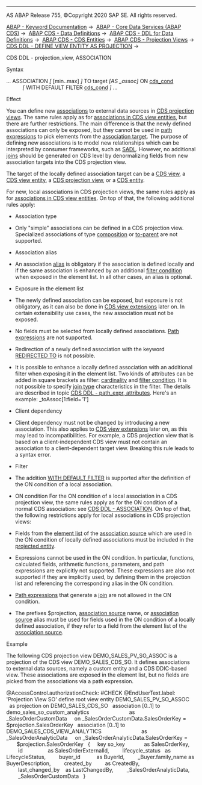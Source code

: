   

* * *

AS ABAP Release 755, ©Copyright 2020 SAP SE. All rights reserved.

[ABAP - Keyword Documentation](javascript:call_link\('abenabap.htm'\)) →  [ABAP - Core Data Services (ABAP CDS)](javascript:call_link\('abencds.htm'\)) →  [ABAP CDS - Data Definitions](javascript:call_link\('abencds_entities.htm'\)) →  [ABAP CDS - DDL for Data Definitions](javascript:call_link\('abencds_f1_ddl_syntax.htm'\)) →  [ABAP CDS - CDS Entities](javascript:call_link\('abencds_view_entity.htm'\)) →  [ABAP CDS - Projection Views](javascript:call_link\('abencds_proj_views.htm'\)) →  [CDS DDL - DEFINE VIEW ENTITY AS PROJECTION](javascript:call_link\('abencds_define_view_as_projection.htm'\)) → 

CDS DDL - projection\_view, ASSOCIATION

Syntax

... ASSOCIATION *\[* \[min..max\] *\]* TO target *\[*AS \_assoc*\]* ON [cds\_cond](javascript:call_link\('abencds_conditional_expression_v2.htm'\))
                *\[* WITH DEFAULT FILTER [cds\_cond](javascript:call_link\('abencds_conditional_expression_v2.htm'\)) *\]* ...

Effect

You can define new [associations](javascript:call_link\('abencds_association_glosry.htm'\) "Glossary Entry") to external data sources in [CDS projection views](javascript:call_link\('abencds_projection_view_glosry.htm'\) "Glossary Entry"). The same rules apply as for [associations in CDS view entities](javascript:call_link\('abencds_association_v2.htm'\)), but there are further restrictions. The main difference is that the newly defined associations can only be exposed, but they cannot be used in [path expressions](javascript:call_link\('abenpath_expression_glosry.htm'\) "Glossary Entry") to pick elements from the [association target](javascript:call_link\('abenassociation_target_glosry.htm'\) "Glossary Entry"). The purpose of defining new associations is to model new relationships which can be interpreted by consumer frameworks, such as [SADL](javascript:call_link\('abensadl_glosry.htm'\) "Glossary Entry"). However, no additional [joins](javascript:call_link\('abenjoin_glosry.htm'\) "Glossary Entry") should be generated on CDS level by denormalizing fields from new association targets into the CDS projection view.

The target of the locally defined association target can be a [CDS view](javascript:call_link\('abencds_view_glosry.htm'\) "Glossary Entry"), a [CDS view entity](javascript:call_link\('abencds_v2_view_glosry.htm'\) "Glossary Entry"), a [CDS projection view](javascript:call_link\('abencds_projection_view_glosry.htm'\) "Glossary Entry"), or a [CDS entity](javascript:call_link\('abencds_entity_glosry.htm'\) "Glossary Entry").

For new, local associations in CDS projection views, the same rules apply as for [associations in CDS view entities](javascript:call_link\('abencds_association_v2.htm'\)). On top of that, the following additional rules apply:

-   Association type

-   Only "simple" associations can be defined in a CDS projection view. Specialized associations of type [composition](javascript:call_link\('abencds_composition_glosry.htm'\) "Glossary Entry") or [to-parent](javascript:call_link\('abento_parent_association_glosry.htm'\) "Glossary Entry") are not supported.

-   Association alias

-   An association [alias](javascript:call_link\('abenalias_glosry.htm'\) "Glossary Entry") is obligatory if the association is defined locally and if the same association is enhanced by an additional [filter condition](javascript:call_link\('abenfilter_condition_glosry.htm'\) "Glossary Entry") when exposed in the element list. In all other cases, an alias is optional.

-   Exposure in the element list

-   The newly defined association can be exposed, but exposure is not obligatory, as it can also be done in [CDS view extensions](javascript:call_link\('abencds_view_extend_glosry.htm'\) "Glossary Entry") later on. In certain extensibility use cases, the new association must not be exposed.

-   No fields must be selected from locally defined associations. [Path expressions](javascript:call_link\('abenpath_expression_glosry.htm'\) "Glossary Entry") are not supported.

-   Redirection of a newly defined association with the keyword [REDIRECTED TO](javascript:call_link\('abencds_proj_view_expose_assoc.htm'\)) is not possible.

-   It is possible to enhance a locally defined association with an additional filter when exposing it in the element list. Two kinds of attributes can be added in square brackets as filter: [cardinality](javascript:call_link\('abencardinality_glosry.htm'\) "Glossary Entry") and [filter condition](javascript:call_link\('abenfilter_condition_glosry.htm'\) "Glossary Entry"). It is not possible to specify [join type](javascript:call_link\('abenjoin_type_glosry.htm'\) "Glossary Entry") characteristics in the filter. The details are described in topic [CDS DDL - path\_expr, attributes](javascript:call_link\('abencds_path_expr_attr_v2.htm'\)).
    Here's an example: \_toAssoc\[1:field='1'\]

-   Client dependency

-   Client dependency must not be changed by introducing a new association. This also applies to [CDS view extensions](javascript:call_link\('abencds_view_extend_glosry.htm'\) "Glossary Entry") later on, as this may lead to incompatibilities. For example, a CDS projection view that is based on a client-independent CDS view must not contain an association to a client-dependent target view. Breaking this rule leads to a syntax error.

-   Filter

-   The addition [WITH DEFAULT FILTER](javascript:call_link\('abencds_association_v2.htm'\)) is supported after the definition of the ON condition of a local association.

-   ON condition
    For the ON condition of a local association in a CDS projection view, the same rules apply as for the ON condition of a normal CDS association: see [CDS DDL - ASSOCIATION](javascript:call_link\('abencds_simple_association_v2.htm'\)). On top of that, the following restrictions apply for local associations in CDS projection views:

-   Fields from the [element list](javascript:call_link\('abencds_proj_view_element_list.htm'\)) of the [association source](javascript:call_link\('abenassociation_source_glosry.htm'\) "Glossary Entry") which are used in the ON condition of locally defined associations must be included in the [projected entity](javascript:call_link\('abencds_pv_projected_entity_glosry.htm'\) "Glossary Entry").

-   Expressions cannot be used in the ON condition. In particular, functions, calculated fields, arithmetic functions, parameters, and path expressions are explicitly not supported. These expressions are also not supported if they are implicitly used, by defining them in the projection list and referencing the corresponding alias in the ON condition.

-   [Path expressions](javascript:call_link\('abenpath_expression_glosry.htm'\) "Glossary Entry") that generate a [join](javascript:call_link\('abenjoin_glosry.htm'\) "Glossary Entry") are not allowed in the ON condition.

-   The prefixes $projection, [association source](javascript:call_link\('abenassociation_source_glosry.htm'\) "Glossary Entry") name, or [association source](javascript:call_link\('abenassociation_source_glosry.htm'\) "Glossary Entry") alias must be used for fields used in the ON condition of a locally defined association, if they refer to a field from the element list of the [association source](javascript:call_link\('abenassociation_source_glosry.htm'\) "Glossary Entry").
    

Example

The following CDS projection view DEMO\_SALES\_PV\_SO\_ASSOC is a projection of the CDS view DEMO\_SALES\_CDS\_SO. It defines associations to external data sources, namely a custom entity and a CDS DDIC-based view. These associations are exposed in the element list, but no fields are picked from the associations via a path expression.

@AccessControl.authorizationCheck: #CHECK
@EndUserText.label: 'Projection View SO'
define root view entity DEMO\_SALES\_PV\_SO\_ASSOC
  as projection on DEMO\_SALES\_CDS\_SO
  association \[0..1\] to demo\_sales\_so\_custom\_analytics  
                        as \_SalesOrderCustomData
    on \_SalesOrderCustomData.SalesOrderKey = $projection.SalesOrderKey
  association \[0..1\] to DEMO\_SALES\_CDS\_VIEW\_ANALYTICS  
                        as \_SalesOrderAnalyticData
    on \_SalesOrderAnalyticData.SalesOrderKey =  
       $projection.SalesOrderKey
  {
    key so\_key             as SalesOrderKey,
        id                 as SalesOrderExternalId,
        lifecycle\_status   as LifecycleStatus,
        buyer\_id           as BuyerId,
        \_Buyer.family\_name as BuyerDescription,
        created\_by         as CreatedBy,
        last\_changed\_by    as LastChangedBy,
        \_SalesOrderAnalyticData,
        \_SalesOrderCustomData
  }